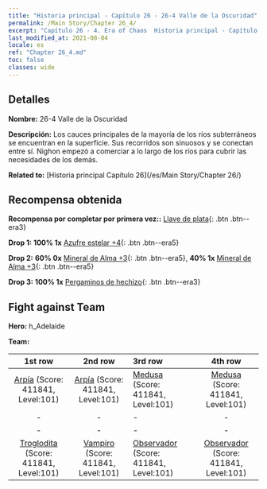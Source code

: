 ```yaml
---
title: "Historia principal - Capítulo 26 - 26-4 Valle de la Oscuridad"
permalink: /Main Story/Chapter 26_4/
excerpt: "Capítulo 26 - 4. Era of Chaos  Historia principal - Capítulo 26_4. 26-4 Valle de la Oscuridad"
last_modified_at: 2021-08-04
locale: es
ref: "Chapter 26_4.md"
toc: false
classes: wide
---
```


## Detalles

 **Nombre:** 26-4 Valle de la Oscuridad

 **Descripción:** Los cauces principales de la mayoría de los ríos subterráneos se encuentran en la superficie. Sus recorridos son sinuosos y se conectan entre sí. Nighon empezó a comerciar a lo largo de los ríos para cubrir las necesidades de los demás.

 **Related to:** [Historia principal Capítulo 26](/es/Main Story/Chapter 26/)

## Recompensa obtenida

 **Recompensa por completar por primera vez::** [Llave de plata](/ItemsES/con_693/){: .btn .btn--era3}

 **Drop 1:** **100% 1x** [Azufre estelar +4](/ItemsES/mat_92/){: .btn .btn--era5}

 **Drop 2:** **60% 0x** [Mineral de Alma +3](/ItemsES/mat_82/){: .btn .btn--era5}, **40% 1x** [Mineral de Alma +3](/ItemsES/mat_82/){: .btn .btn--era5}

 **Drop 3:** **100% 1x** [Pergaminos de hechizo](/ItemsES/con_694/){: .btn .btn--era3}


## Fight against Team
 **Hero:** h_Adelaide

 **Team:**


  | 1st row | 2nd row | 3rd row | 4th row |
  |:----:|:----:|:----|:----:|
  | [Arpía](/es/units/Harpy/) (Score: 411841, Level:101)  | [Arpía](/es/units/Harpy/) (Score: 411841, Level:101)  | [Medusa](/es/units/Medusa/) (Score: 411841, Level:101)  | [Medusa](/es/units/Medusa/) (Score: 411841, Level:101)  |
  | - | - | - | - |
  | - | - | - | - |
  | [Troglodita](/es/units/Troglodyte/) (Score: 411841, Level:101)  | [Vampiro](/es/units/Vampire/) (Score: 411841, Level:101)  | [Observador](/es/units/Beholder/) (Score: 411841, Level:101)  | [Observador](/es/units/Beholder/) (Score: 411841, Level:101)  |


